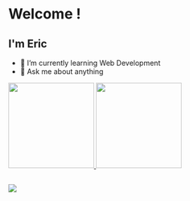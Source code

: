 # Welcome !
## I'm Eric

- 🌱 I’m currently learning Web Development
- 💬 Ask me about anything

<div>
  <a href = "https://github.com/EricdeLira">
  <img height = "170em" src = "https://github-readme-stats.vercel.app/api?username=EricdeLira&show_icons=true&theme=omni&include_all_commits=true&count_private=true"/>
  <img height = "170em"  src = "https://github-readme-stats.vercel.app/api/top-langs/?username=EricdeLira&layout=compact&langs_count=16&theme=omni"/>
</div>
  
  ##
  
<div>
    <a href = "https://www.linkedin.com/in/ericdelira/" target="_blank"><img src = "https://img.shields.io/badge/LinkedIn-0077B5?style=for-the-badge&logo=linkedin&logoColor=white"></a>
</div>

